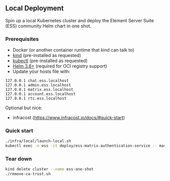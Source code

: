 ## Local Deployment

Spin up a local Kubernetes cluster and deploy the Element Server Suite (ESS) community Helm chart in one shot.

### Prerequisites

- Docker (or another container runtime that kind can talk to)
- [kind](https://kind.sigs.k8s.io/) (pre-installed as requested)
- [kubectl](https://kubernetes.io/docs/tasks/tools/) (pre-installed as requested)
- [Helm 3.8+](https://helm.sh/) (required for OCI registry support)
- Update your hosts file with:

```
127.0.0.1 chat.ess.localhost
127.0.0.1 admin.ess.localhost
127.0.0.1 matrix.ess.localhost
127.0.0.1 account.ess.localhost
127.0.0.1 rtc.ess.localhost
```

Optional but nice:

- infracost (https://www.infracost.io/docs/#quick-start)

### Quick start

```bash
./infra/local/launch-local.sh
kubectl exec -n ess -it deploy/ess-matrix-authentication-service -- mas-cli manage register-user
```

### Tear down

```bash
kind delete cluster --name ess-one-shot
./remove-ca-trust.sh
```
